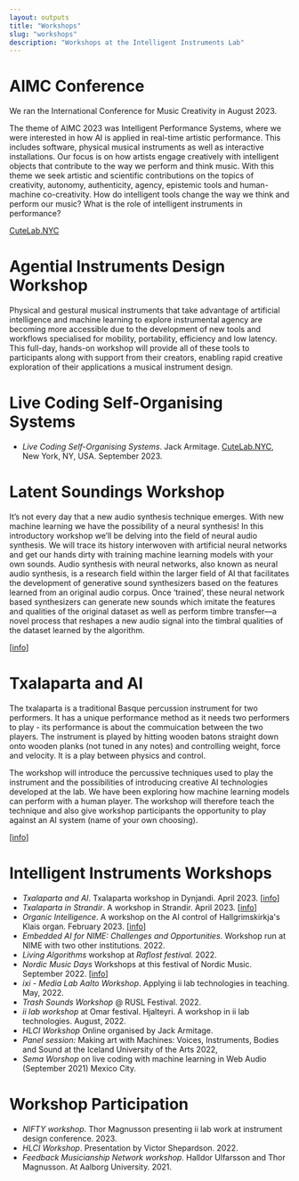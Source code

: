 ```yaml
---
layout: outputs
title: "Workshops"
slug: "workshops"
description: "Workshops at the Intelligent Instruments Lab"
---
```


<script>
import CaptionedImage from "../components/Images/CaptionedImage.svelte"
</script>


# AIMC Conference

We ran the International Conference for Music Creativity in August 2023.

The theme of AIMC 2023 was Intelligent Performance Systems, where we were interested in how AI is applied in real-time artistic performance. This includes software, physical musical instruments as well as interactive installations. Our focus is on how artists engage creatively with intelligent objects that contribute to the way we perform and think music. With this theme we seek artistic and scientific contributions on the topics of creativity, autonomy, authenticity, agency, epistemic tools and human-machine co-creativity. How do intelligent tools change the way we think and perform our music? What is the role of intelligent instruments in performance?

[CuteLab.NYC](https://cutelab.nyc)

<CaptionedImage
  src="stock/iiLab_wordmark_black.png"
  alt="Intelligent Instruments Lab logo, black."
  caption="The black logo with logomark and wordmark"/>


# Agential Instruments Design Workshop

Physical and gestural musical instruments that take advantage of artificial intelligence and machine learning to explore instrumental agency are becoming more accessible due to the development of new tools and workflows specialised for mobility, portability, efficiency and low latency. This full-day, hands-on workshop will provide all of these tools to participants along with support from their creators, enabling rapid creative exploration of their applications a musical instrument design. 

<CaptionedImage
  src="stock/iiLab_wordmark_black.png"
  alt="Intelligent Instruments Lab logo, black."
  caption="The black logo with logomark and wordmark"/>
  

# Live Coding Self-Organising Systems

- *Live Coding Self-Organising Systems*. Jack Armitage. [CuteLab.NYC](https://cutelab.nyc), New York, NY, USA. September 2023.


# Latent Soundings Workshop

It’s not every day that a new audio synthesis technique emerges. With new machine learning we have the possibility of a neural synthesis! In this introductory workshop we’ll be delving into the field of neural audio synthesis. We will trace its history interwoven with artificial neural networks and get our hands dirty with training machine learning models with your own sounds. Audio synthesis with neural networks, also known as neural audio synthesis, is a research field within the larger field of AI that facilitates the development of generative sound synthesizers based on the features learned from an original audio corpus. Once ‘trained’, these neural network based synthesizers can generate new sounds which imitate the features and qualities of the original dataset as well as perform timbre transfer—a novel process that reshapes a new audio signal into the timbral qualities of the dataset learned by the algorithm.

[[info](https://iil.is/news/latent-soundings)]

<CaptionedImage
  src="stock/iiLab_wordmark_black.png"
  alt="Intelligent Instruments Lab logo, black."
  caption="The black logo with logomark and wordmark"/>

# Txalaparta and AI

The txalaparta is a traditional Basque percussion instrument for two performers. It has a unique performance method as it needs two performers to play - its performance is about the commuication between the two players. The instrument is played by hitting wooden batons straight down onto wooden planks (not tuned in any notes) and controlling weight, force and velocity. It is a play between physics and control.

The workshop will introduce the percussive techniques used to play the instrument and the possibilities of introducing creative AI technologies developed at the lab. We have been exploring how machine learning models can perform with a human player. The workshop will therefore teach the technique and also give workshop participants the opportunity to play against an AI system (name of your own choosing).

[[info](https://iil.is/news/txalaparta_dynjandi)]

<CaptionedImage
  src="stock/iiLab_wordmark_black.png"
  alt="Intelligent Instruments Lab logo, black."
  caption="The black logo with logomark and wordmark"/>


# Intelligent Instruments Workshops
- *Txalaparta and AI*. Txalaparta workshop in Dynjandi. April 2023. [[info](https://iil.is/news/txalaparta_dynjandi)]
- *Txalaparta in Strandir*. A workshop in Strandir. April 2023. [[info](https://iil.is/news/txalaparta_strandir)]
- *Organic Intelligence*. A workshop on the AI control of Hallgrimskirkja's Klais organ. February 2023. [[info](https://iil.is/news/organic-intelligence)]
- *Embedded AI for NIME: Challenges and Opportunities*. Workshop run at NIME with two other institutions. 2022.
- *Living Algorithms* workshop at *Raflost festival.* 2022.
- *Nordic Music Days* Workshops at this festival of Nordic Music. September 2022. [[info](https://iil.is/news/nordic-music-days-22)]
- *ixi - Media Lab Aalto Workshop*. Applying ii lab technologies in teaching. May, 2022. 
- *Trash Sounds Workshop* @ RUSL Festival. 2022. 
- *ii lab workshop* at Omar festival. Hjalteyri. A workshop in ii lab technologies. August, 2022. 
- *HLCI Workshop* Online organised by Jack Armitage.
- *Panel session:* Making art with Machines: Voices, Instruments, Bodies and Sound at the Iceland University of the Arts 2022,
- *Sema Worshop* on live coding with machine learning in Web Audio (September 2021) Mexico City.

# Workshop Participation
- *NIFTY workshop*. Thor Magnusson presenting ii lab work at instrument design conference. 2023.
- *HLCI Workshop*. Presentation by Victor Shepardson. 2022.
- *Feedback Musicianship Network workshop.* Halldor Ulfarsson and Thor Magnusson. At Aalborg University. 2021.
